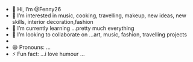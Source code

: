 - 👋 Hi, I’m @Fenny26
- 👀 I’m interested in music, cooking, travelling, makeup, new ideas, new skills, interior decoration,fashion
- 🌱 I’m currently learning ...pretty much everything
- 💞️ I’m looking to collaborate on ...art, music, fashion, travelling projects
- 
- 😄 Pronouns: ...
- ⚡ Fun fact: ...i love humour ...

<!---
Fenny26/Fenny26 is a ✨ special ✨ repository because its `README.md` (this file) appears on your GitHub profile.
You can click the Preview link to take a look at your changes.
--->
